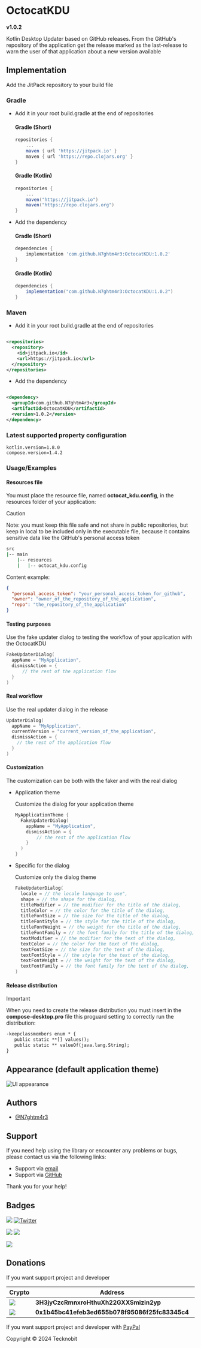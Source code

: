 # OctocatKDU

**v1.0.2**

Kotlin Desktop Updater based on GitHub releases. From the GitHub's repository of the application get the release marked as the last-release to warn the user of that application about a new version available

## Implementation

Add the JitPack repository to your build file

### Gradle

- Add it in your root build.gradle at the end of repositories

  #### Gradle (Short)

    ```gradle
    repositories {
        ...
        maven { url 'https://jitpack.io' }
        maven { url 'https://repo.clojars.org' }
    }
    ```

  #### Gradle (Kotlin)

    ```gradle
    repositories {
        ...
        maven("https://jitpack.io")
        maven("https://repo.clojars.org")
    }
    ```

- Add the dependency

  #### Gradle (Short)

    ```gradle
    dependencies {
        implementation 'com.github.N7ghtm4r3:OctocatKDU:1.0.2'
    }
    ```

  #### Gradle (Kotlin)

    ```gradle
    dependencies {
        implementation("com.github.N7ghtm4r3:OctocatKDU:1.0.2")
    }
    ```

### Maven

- Add it in your root build.gradle at the end of repositories

```xml

<repositories>
  <repository>
    <id>jitpack.io</id>
    <url>https://jitpack.io</url>
  </repository>
</repositories>
```

- Add the dependency

```xml

<dependency>
  <groupId>com.github.N7ghtm4r3</groupId>
  <artifactId>OctocatKDU</artifactId>
  <version>1.0.2</version>
</dependency>
```
### Latest supported property configuration

``` properties
kotlin.version=1.8.0
compose.version=1.4.2
```

### Usage/Examples

#### Resources file

You must place the resource file, named **octocat_kdu.config**, in the resources folder of your application:

> [!CAUTION]  
> Note: you must keep this file safe and not share in public repositories, but keep in local to be included only in the 
> executable file, because it contains sensitive data like the GitHub's personal access token 

``` bash
src
|-- main
    |-- resources
    |   |-- octocat_kdu.config
```

Content example:

```json
{
  "personal_access_token": "your_personal_access_token_for_github",
  "owner": "owner_of_the_repository_of_the_application",
  "repo": "the_repository_of_the_application"
}
```

#### Testing purposes

Use the fake updater dialog to testing the workflow of your application with the OctocatKDU

```kotlin
FakeUpdaterDialog(
  appName = "MyApplication",
  dismissAction = {
      // the rest of the application flow
  }
)
```

#### Real workflow

Use the real updater dialog in the release

```kotlin
UpdaterDialog(
  appName = "MyApplication",
  currentVersion = "current_version_of_the_application",
  dismissAction = {
    // the rest of the application flow
  }
)
```

#### Customization

The customization can be both with the faker and with the real dialog

- Application theme

  Customize the dialog for your application theme 
  
  ```kotlin
  MyApplicationTheme {
    FakeUpdaterDialog(
      appName = "MyApplication",
      dismissAction = {
          // the rest of the application flow
      }
    )
  }
  ```
  
- Specific for the dialog
  
  Customize only the dialog theme

  ```kotlin
  FakeUpdaterDialog(
    locale = // the locale language to use",
    shape = // the shape for the dialog,
    titleModifier = // the modifier for the title of the dialog, 
    titleColor = // the color for the title of the dialog,
    titleFontSize = // the size for the title of the dialog,
    titleFontStyle = // the style for the title of the dialog,
    titleFontWeight = // the weight for the title of the dialog,
    titleFontFamily = // the font family for the title of the dialog,
    textModifier = // the modifier for the text of the dialog,
    textColor = // the color for the text of the dialog,
    textFontSize = // the size for the text of the dialog,
    textFontStyle = // the style for the text of the dialog,
    textFontWeight = // the weight for the text of the dialog,
    textFontFamily = // the font family for the text of the dialog,
  )
  ```
#### Release distribution

> [!IMPORTANT]  
>  When you need to create the release distribution you must insert in the **compose-desktop.pro** file this proguard setting
>  to correctly run the distribution:
> 
> ```txt 
> -keepclassmembers enum * { 
>    public static **[] values();
>    public static ** valueOf(java.lang.String);
> }
> ```

## Appearance (default application theme)

![UI appearance](https://github.com/N7ghtm4r3/OctocatKDU/blob/main/images/ui.png)

## Authors

- [@N7ghtm4r3](https://www.github.com/N7ghtm4r3)

## Support

If you need help using the library or encounter any problems or bugs, please contact us via the following links:

- Support via <a href="mailto:infotecknobitcompany@gmail.com">email</a>
- Support via <a href="https://github.com/N7ghtm4r3/OctocatKDU/issues/new">GitHub</a>

Thank you for your help!

## Badges

[![](https://img.shields.io/badge/Google_Play-414141?style=for-the-badge&logo=google-play&logoColor=white)](https://play.google.com/store/apps/developer?id=Tecknobit)
[![Twitter](https://img.shields.io/badge/Twitter-1DA1F2?style=for-the-badge&logo=twitter&logoColor=white)](https://twitter.com/tecknobit)

[![](https://img.shields.io/badge/Java-ED8B00?style=for-the-badge&logo=java&logoColor=white)](https://www.oracle.com/java/)
[![](https://img.shields.io/badge/Kotlin-0095D5?&style=for-the-badge&logo=kotlin&logoColor=white)](https://kotlinlang.org/)

[![](https://jitpack.io/v/N7ghtm4r3/OctocatKDU.svg)](https://jitpack.io/#N7ghtm4r3/OctocatKDU)

## Donations

If you want support project and developer

| Crypto                                                                                              | Address                                        | Network  |
|-----------------------------------------------------------------------------------------------------|------------------------------------------------|----------|
| ![](https://img.shields.io/badge/Bitcoin-000000?style=for-the-badge&logo=bitcoin&logoColor=white)   | **3H3jyCzcRmnxroHthuXh22GXXSmizin2yp**         | Bitcoin  |
| ![](https://img.shields.io/badge/Ethereum-3C3C3D?style=for-the-badge&logo=Ethereum&logoColor=white) | **0x1b45bc41efeb3ed655b078f95086f25fc83345c4** | Ethereum |

If you want support project and developer with <a href="https://www.paypal.com/donate/?hosted_button_id=5QMN5UQH7LDT4">PayPal</a>

Copyright © 2024 Tecknobit
